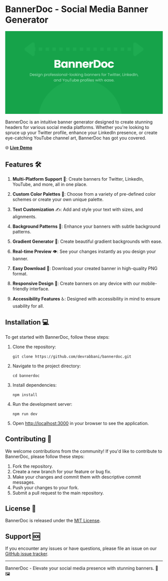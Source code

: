 # BannerDoc - Social Media Banner Generator

![BannerDoc Logo](/public/og-image.png?height=200&width=200)

BannerDoc is an intuitive banner generator designed to create stunning headers for various social media platforms. Whether you're looking to spruce up your Twitter profile, enhance your LinkedIn presence, or create eye-catching YouTube channel art, BannerDoc has got you covered.

🌐 **[Live Demo](https://bannerdoc.vercel.app)**

## Features 🛠️

1. **Multi-Platform Support** 🌈: Create banners for Twitter, LinkedIn, YouTube, and more, all in one place.

2. **Custom Color Palettes** 🎨: Choose from a variety of pre-defined color schemes or create your own unique palette.

3. **Text Customization** ✍️: Add and style your text with sizes, and alignments.

4. **Background Patterns** 🔳: Enhance your banners with subtle background patterns.

5. **Gradient Generator** 🌅: Create beautiful gradient backgrounds with ease.

6. **Real-time Preview** 👁️: See your changes instantly as you design your banner.

7. **Easy Download** 💾: Download your created banner in high-quality PNG format.

8. **Responsive Design** 📱: Create banners on any device with our mobile-friendly interface.

9. **Accessibility Features** ♿: Designed with accessibility in mind to ensure usability for all.

## Installation 💻

To get started with BannerDoc, follow these steps:

1. Clone the repository:

   ```
   git clone https://github.com/devrabbani/bannerdoc.git
   ```

2. Navigate to the project directory:

   ```
   cd bannerdoc
   ```

3. Install dependencies:

   ```
   npm install
   ```

4. Run the development server:

   ```
   npm run dev
   ```

5. Open [http://localhost:3000](http://localhost:3000) in your browser to see the application.

## Contributing 🤝

We welcome contributions from the community! If you'd like to contribute to BannerDoc, please follow these steps:

1. Fork the repository.
2. Create a new branch for your feature or bug fix.
3. Make your changes and commit them with descriptive commit messages.
4. Push your changes to your fork.
5. Submit a pull request to the main repository.

## License 📄

BannerDoc is released under the [MIT License](LICENSE).

## Support 🆘

If you encounter any issues or have questions, please file an issue on our [GitHub issue tracker](https://github.com/devrabbani/bannerdoc/issues).

---

BannerDoc - Elevate your social media presence with stunning banners. 🎨🖼️
